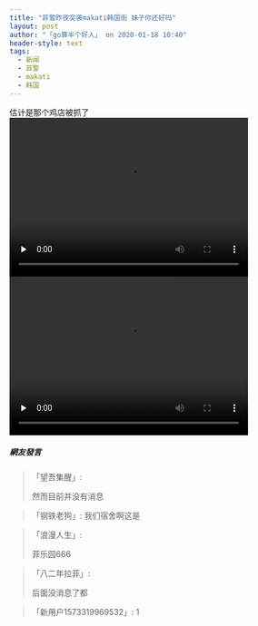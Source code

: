 ```yaml
---
title: "菲警昨夜突袭makati韩国街 妹子你还好吗"
layout: post
author: "「go算半个好人」 on 2020-01-18 10:40"
header-style: text
tags:
  - 新闻
  - 菲警
  - makati
  - 韩国
---
```


估计是那个鸡店被抓了<input type="hidden" value="菲乐园提供">
<br>
<video class="edui-upload-video video-js vjs-default-skin video-js" controls="" preload="none" width="420" height="280" src="http://images.feileyuan.com/video/ueditor/202001181040000011.mp4" data-setup="{}"> 
 <source src="http://images.feileyuan.com/video/ueditor/202001181040000011.mp4" type="video/mp4"> 
</video> 
<video class="edui-upload-video video-js vjs-default-skin video-js" controls="" preload="none" width="420" height="280" src="http://images.feileyuan.com/video/ueditor/202001181040000011.mp4" data-setup="{}"> 
 <source src="http://images.feileyuan.com/video/ueditor/202001181040000011.mp4" type="video/mp4"> 
</video>

##### 網友發言 
> 「望吾集醒」:
> <p>然而目前并没有消息</p>

> 「钢铁老狗」:
> 我们宿舍啊这是

> 「浪漫人生」:
> <p>菲乐园666</p>

> 「八二年拉菲」:
> <p>后面没消息了都</p>

> 「新用户1573319969532」:
> 1


